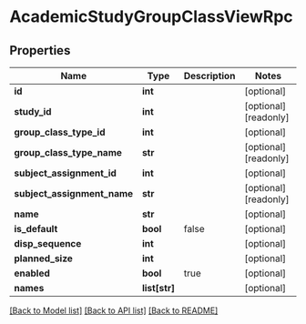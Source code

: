 # AcademicStudyGroupClassViewRpc

## Properties
Name | Type | Description | Notes
------------ | ------------- | ------------- | -------------
**id** | **int** |  | [optional] 
**study_id** | **int** |  | [optional] [readonly] 
**group_class_type_id** | **int** |  | [optional] 
**group_class_type_name** | **str** |  | [optional] [readonly] 
**subject_assignment_id** | **int** |  | [optional] 
**subject_assignment_name** | **str** |  | [optional] [readonly] 
**name** | **str** |  | [optional] 
**is_default** | **bool** | false | [optional] 
**disp_sequence** | **int** |  | [optional] 
**planned_size** | **int** |  | [optional] 
**enabled** | **bool** | true | [optional] 
**names** | **list[str]** |  | [optional] 

[[Back to Model list]](../README.md#documentation-for-models) [[Back to API list]](../README.md#documentation-for-api-endpoints) [[Back to README]](../README.md)


